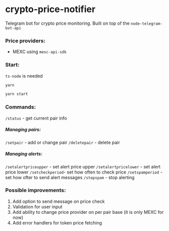 # crypto-price-notifier

Telegram bot for crypto price monitoring. Built on top of the `node-telegram-bot-api`

### Price providers:

- MEXC using `mexc-api-sdk`

### Start:

`ts-node` is needed

```bash
yarn
```

```bash
yarn start
```

### Commands:

`/status` - get current pair info

##### Managing pairs:

`/setpair` - add or change pair
`/deletepair` - delete pair

##### Managing alerts:

`/setalertpriceupper` - set alert price upper
`/setalertpricelower` - set alert price lower
`/setcheckperiod`- set how often to check price
`/setspamperiod` - set how ofter to send alert messages
`/stopspam` - stop alerting

### Possible improvements:

1. Add option to send message on price check
2. Validation for user input
3. Add ability to change price provider on per pair base (it is only MEXC for now)
4. Add error handlers for token price fetching
